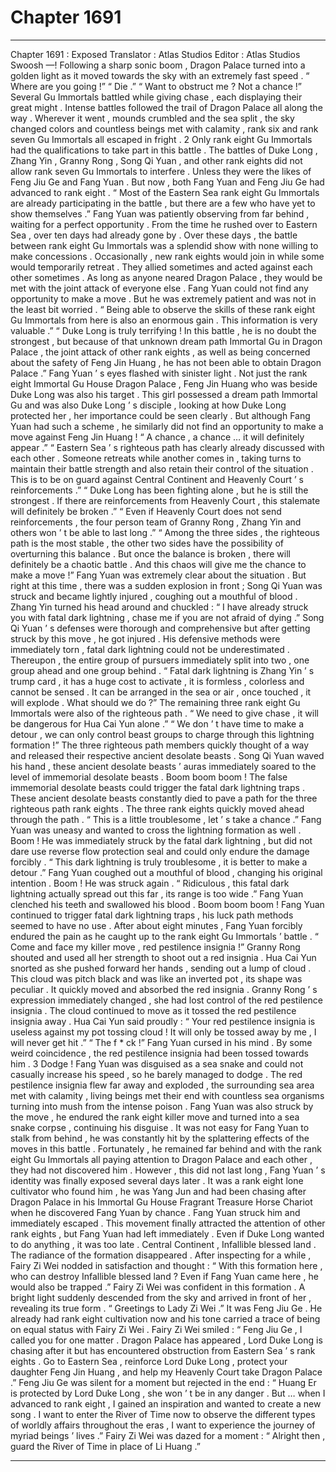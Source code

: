 
# Chapter 1691


---

Chapter 1691 : Exposed
Translator :
Atlas Studios
Editor :
Atlas Studios
Swoosh —!
Following a sharp sonic boom , Dragon Palace turned into a golden light as it moved towards the sky with an extremely fast speed .
“ Where are you going !”
“ Die .”
“ Want to obstruct me ? Not a chance !”
Several Gu Immortals battled while giving chase , each displaying their great might . Intense battles followed the trail of Dragon Palace all along the way .
Wherever it went , mounds crumbled and the sea split , the sky changed colors and countless beings met with calamity , rank six and rank seven Gu Immortals all escaped in fright .
2
Only rank eight Gu Immortals had the qualifications to take part in this battle .
The battles of Duke Long , Zhang Yin , Granny Rong , Song Qi Yuan , and other rank eights did not allow rank seven Gu Immortals to interfere . Unless they were the likes of Feng Jiu Ge and Fang Yuan . But now , both Fang Yuan and Feng Jiu Ge had advanced to rank eight .
“ Most of the Eastern Sea rank eight Gu Immortals are already participating in the battle , but there are a few who have yet to show themselves .” Fang Yuan was patiently observing from far behind , waiting for a perfect opportunity .
From the time he rushed over to Eastern Sea , over ten days had already gone by . Over these days , the battle between rank eight Gu Immortals was a splendid show with none willing to make concessions . Occasionally , new rank eights would join in while some would temporarily retreat .
They allied sometimes and acted against each other sometimes . As long as anyone neared Dragon Palace , they would be met with the joint attack of everyone else . Fang Yuan could not find any opportunity to make a move .
But he was extremely patient and was not in the least bit worried .
“ Being able to observe the skills of these rank eight Gu Immortals from here is also an enormous gain . This information is very valuable .”
“ Duke Long is truly terrifying ! In this battle , he is no doubt the strongest , but because of that unknown dream path Immortal Gu in Dragon Palace , the joint attack of other rank eights , as well as being concerned about the safety of Feng Jin Huang , he has not been able to obtain Dragon Palace .”
Fang Yuan ’ s eyes flashed with sinister light .
Not just the rank eight Immortal Gu House Dragon Palace , Feng Jin Huang who was beside Duke Long was also his target .
This girl possessed a dream path Immortal Gu and was also Duke Long ’ s disciple , looking at how Duke Long protected her , her importance could be seen clearly .
But although Fang Yuan had such a scheme , he similarly did not find an opportunity to make a move against Feng Jin Huang !
“ A chance , a chance … it will definitely appear .”
“ Eastern Sea ’ s righteous path has clearly already discussed with each other . Someone retreats while another comes in , taking turns to maintain their battle strength and also retain their control of the situation . This is to be on guard against Central Continent and Heavenly Court ’ s reinforcements .”
“ Duke Long has been fighting alone , but he is still the strongest . If there are reinforcements from Heavenly Court , this stalemate will definitely be broken .”
“ Even if Heavenly Court does not send reinforcements , the four person team of Granny Rong , Zhang Yin and others won ’ t be able to last long .”
“ Among the three sides , the righteous path is the most stable , the other two sides have the possibility of overturning this balance . But once the balance is broken , there will definitely be a chaotic battle . And this chaos will give me the chance to make a move !”
Fang Yuan was extremely clear about the situation .
But right at this time , there was a sudden explosion in front ; Song Qi Yuan was struck and became lightly injured , coughing out a mouthful of blood .
Zhang Yin turned his head around and chuckled : “ I have already struck you with fatal dark lightning , chase me if you are not afraid of dying .”
Song Qi Yuan ’ s defenses were thorough and comprehensive but after getting struck by this move , he got injured . His defensive methods were immediately torn , fatal dark lightning could not be underestimated .
Thereupon , the entire group of pursuers immediately split into two , one group ahead and one group behind .
“ Fatal dark lightning is Zhang Yin ’ s trump card , it has a huge cost to activate , it is formless , colorless and cannot be sensed . It can be arranged in the sea or air , once touched , it will explode . What should we do ?” The remaining three rank eight Gu Immortals were also of the righteous path .
“ We need to give chase , it will be dangerous for Hua Cai Yun alone .”
“ We don ’ t have time to make a detour , we can only control beast groups to charge through this lightning formation !”
The three righteous path members quickly thought of a way and released their respective ancient desolate beasts .
Song Qi Yuan waved his hand , these ancient desolate beasts ’ auras immediately soared to the level of immemorial desolate beasts .
Boom boom boom !
The false immemorial desolate beasts could trigger the fatal dark lightning traps .
These ancient desolate beasts constantly died to pave a path for the three righteous path rank eights .
The three rank eights quickly moved ahead through the path .
“ This is a little troublesome , let ’ s take a chance .” Fang Yuan was uneasy and wanted to cross the lightning formation as well .
Boom !
He was immediately struck by the fatal dark lightning , but did not dare use reverse flow protection seal and could only endure the damage forcibly .
“ This dark lightning is truly troublesome , it is better to make a detour .” Fang Yuan coughed out a mouthful of blood , changing his original intention .
Boom !
He was struck again .
“ Ridiculous , this fatal dark lightning actually spread out this far , its range is too wide .” Fang Yuan clenched his teeth and swallowed his blood .
Boom boom boom !
Fang Yuan continued to trigger fatal dark lightning traps , his luck path methods seemed to have no use .
After about eight minutes , Fang Yuan forcibly endured the pain as he caught up to the rank eight Gu Immortals ’ battle .
“ Come and face my killer move , red pestilence insignia !” Granny Rong shouted and used all her strength to shoot out a red insignia .
Hua Cai Yun snorted as she pushed forward her hands , sending out a lump of cloud .
This cloud was pitch black and was like an inverted pot , its shape was peculiar . It quickly moved and absorbed the red insignia .
Granny Rong ’ s expression immediately changed , she had lost control of the red pestilence insignia .
The cloud continued to move as it tossed the red pestilence insignia away .
Hua Cai Yun said proudly : “ Your red pestilence insignia is useless against my pot tossing cloud ! It will only be tossed away by me , I will never get hit .”
“ The f * ck !” Fang Yuan cursed in his mind . By some weird coincidence , the red pestilence insignia had been tossed towards him .
3
Dodge !
Fang Yuan was disguised as a sea snake and could not casually increase his speed , so he barely managed to dodge .
The red pestilence insignia flew far away and exploded , the surrounding sea area met with calamity , living beings met their end with countless sea organisms turning into mush from the intense poison .
Fang Yuan was also struck by the move , he endured the rank eight killer move and turned into a sea snake corpse , continuing his disguise .
It was not easy for Fang Yuan to stalk from behind , he was constantly hit by the splattering effects of the moves in this battle . Fortunately , he remained far behind and with the rank eight Gu Immortals all paying attention to Dragon Palace and each other , they had not discovered him .
However , this did not last long , Fang Yuan ’ s identity was finally exposed several days later .
It was a rank eight lone cultivator who found him , he was Yang Jun and had been chasing after Dragon Palace in his Immortal Gu House Fragrant Treasure Horse Chariot when he discovered Fang Yuan by chance .
Fang Yuan struck him and immediately escaped .
This movement finally attracted the attention of other rank eights , but Fang Yuan had left immediately . Even if Duke Long wanted to do anything , it was too late .
Central Continent , Infallible blessed land .
The radiance of the formation disappeared .
After inspecting for a while , Fairy Zi Wei nodded in satisfaction and thought : “ With this formation here , who can destroy Infallible blessed land ? Even if Fang Yuan came here , he would also be trapped .”
Fairy Zi Wei was confident in this formation .
A bright light suddenly descended from the sky and arrived in front of her , revealing its true form .
“ Greetings to Lady Zi Wei .” It was Feng Jiu Ge . He already had rank eight cultivation now and his tone carried a trace of being on equal status with Fairy Zi Wei .
Fairy Zi Wei smiled : “ Feng Jiu Ge , I called you for one matter . Dragon Palace has appeared , Lord Duke Long is chasing after it but has encountered obstruction from Eastern Sea ’ s rank eights . Go to Eastern Sea , reinforce Lord Duke Long , protect your daughter Feng Jin Huang , and help my Heavenly Court take Dragon Palace .”
Feng Jiu Ge was silent for a moment but rejected in the end : “ Huang Er is protected by Lord Duke Long , she won ’ t be in any danger . But … when I advanced to rank eight , I gained an inspiration and wanted to create a new song . I want to enter the River of Time now to observe the different types of worldly affairs throughout the eras , I want to experience the journey of myriad beings ’ lives .”
Fairy Zi Wei was dazed for a moment : “ Alright then , guard the River of Time in place of Li Huang .”

---

